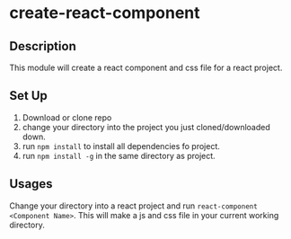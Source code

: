# create-react-component

## Description
This module will create a react component and css file for a react project.

## Set Up
1. Download or clone repo
2. change your directory into the project you just cloned/downloaded down.
3. run `npm install` to install all dependencies fo project.
4. run `npm install -g` in the same directory as project.

## Usages
Change your directory into a react project and run `react-component <Component Name>`. This will make a js and css file in your current working directory.
